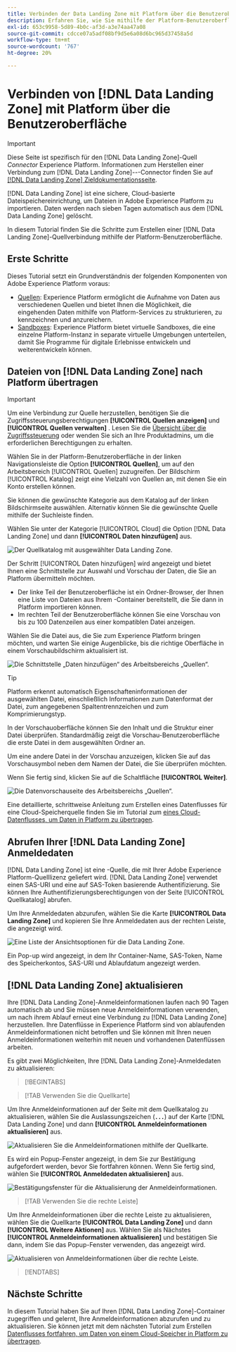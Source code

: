 ```yaml
---
title: Verbinden der Data Landing Zone mit Platform über die Benutzeroberfläche
description: Erfahren Sie, wie Sie mithilfe der Platform-Benutzeroberfläche einen Quell-Connector für die Data Landing Zone erstellen.
exl-id: 653c9958-5d89-4b0c-af3d-a3e74aa47a08
source-git-commit: cdcce07a5adf08bf9d5e6a08d6bc965d37458a5d
workflow-type: tm+mt
source-wordcount: '767'
ht-degree: 20%

---
```


# Verbinden von [!DNL Data Landing Zone] mit Platform über die Benutzeroberfläche

>[!IMPORTANT]
>
>Diese Seite ist spezifisch für den [!DNL Data Landing Zone]-Quell *Connector* Experience Platform. Informationen zum Herstellen einer Verbindung zum [!DNL Data Landing Zone]-*-*-Connector finden Sie auf [[!DNL Data Landing Zone] Zieldokumentationsseite](/help/destinations/catalog/cloud-storage/data-landing-zone.md).

[!DNL Data Landing Zone] ist eine sichere, Cloud-basierte Dateispeichereinrichtung, um Dateien in Adobe Experience Platform zu importieren. Daten werden nach sieben Tagen automatisch aus dem [!DNL Data Landing Zone] gelöscht.

In diesem Tutorial finden Sie die Schritte zum Erstellen einer [!DNL Data Landing Zone]-Quellverbindung mithilfe der Platform-Benutzeroberfläche.

## Erste Schritte

Dieses Tutorial setzt ein Grundverständnis der folgenden Komponenten von Adobe Experience Platform voraus:

* [Quellen](../../../../home.md): Experience Platform ermöglicht die Aufnahme von Daten aus verschiedenen Quellen und bietet Ihnen die Möglichkeit, die eingehenden Daten mithilfe von Platform-Services zu strukturieren, zu kennzeichnen und anzureichern.
* [Sandboxes](../../../../../sandboxes/home.md): Experience Platform bietet virtuelle Sandboxes, die eine einzelne Platform-Instanz in separate virtuelle Umgebungen unterteilen, damit Sie Programme für digitale Erlebnisse entwickeln und weiterentwickeln können.

## Dateien von [!DNL Data Landing Zone] nach Platform übertragen

>[!IMPORTANT]
>
> Um eine Verbindung zur Quelle herzustellen, benötigen Sie die Zugriffssteuerungsberechtigungen **[!UICONTROL Quellen anzeigen]** und **[!UICONTROL Quellen verwalten]** . Lesen Sie die [Übersicht über die Zugriffssteuerung](../../../../../access-control/home.md) oder wenden Sie sich an Ihre Produktadmins, um die erforderlichen Berechtigungen zu erhalten.

Wählen Sie in der Platform-Benutzeroberfläche in der linken Navigationsleiste die Option **[!UICONTROL Quellen]**, um auf den Arbeitsbereich [!UICONTROL Quellen] zuzugreifen. Der Bildschirm [!UICONTROL Katalog] zeigt eine Vielzahl von Quellen an, mit denen Sie ein Konto erstellen können.

Sie können die gewünschte Kategorie aus dem Katalog auf der linken Bildschirmseite auswählen. Alternativ können Sie die gewünschte Quelle mithilfe der Suchleiste finden.

Wählen Sie unter der Kategorie [!UICONTROL Cloud] die Option [!DNL Data Landing Zone] und dann **[!UICONTROL Daten hinzufügen]** aus.

![Der Quellkatalog mit ausgewählter Data Landing Zone.](../../../../images/tutorials/create/dlz/catalog.png)

Der Schritt [!UICONTROL Daten hinzufügen] wird angezeigt und bietet Ihnen eine Schnittstelle zur Auswahl und Vorschau der Daten, die Sie an Platform übermitteln möchten.

* Der linke Teil der Benutzeroberfläche ist ein Ordner-Browser, der Ihnen eine Liste von Dateien aus Ihrem -Container bereitstellt, die Sie dann in Platform importieren können.
* Im rechten Teil der Benutzeroberfläche können Sie eine Vorschau von bis zu 100 Datenzeilen aus einer kompatiblen Datei anzeigen.

Wählen Sie die Datei aus, die Sie zum Experience Platform bringen möchten, und warten Sie einige Augenblicke, bis die richtige Oberfläche in einem Vorschaubildschirm aktualisiert ist.

![Die Schnittstelle „Daten hinzufügen“ des Arbeitsbereichs „Quellen“.](../../../../images/tutorials/create/dlz/add-data.png)

>[!TIP]
>
>Platform erkennt automatisch Eigenschafteninformationen der ausgewählten Datei, einschließlich Informationen zum Datenformat der Datei, zum angegebenen Spaltentrennzeichen und zum Komprimierungstyp.

In der Vorschauoberfläche können Sie den Inhalt und die Struktur einer Datei überprüfen. Standardmäßig zeigt die Vorschau-Benutzeroberfläche die erste Datei in dem ausgewählten Ordner an.

Um eine andere Datei in der Vorschau anzuzeigen, klicken Sie auf das Vorschausymbol neben dem Namen der Datei, die Sie überprüfen möchten.

Wenn Sie fertig sind, klicken Sie auf die Schaltfläche **[!UICONTROL Weiter]**.

![Die Datenvorschauseite des Arbeitsbereichs „Quellen“.](../../../../images/tutorials/create/dlz/file-detection.png)

Eine detaillierte, schrittweise Anleitung zum Erstellen eines Datenflusses für eine Cloud-Speicherquelle finden Sie im Tutorial zum [ eines Cloud-Datenflusses, um Daten in Platform zu übertragen](../../dataflow/batch/cloud-storage.md).

## Abrufen Ihrer [!DNL Data Landing Zone] Anmeldedaten

[!DNL Data Landing Zone] ist eine -Quelle, die mit Ihrer Adobe Experience Platform-Quelllizenz geliefert wird. [!DNL Data Landing Zone] verwendet einen SAS-URI und eine auf SAS-Token basierende Authentifizierung. Sie können Ihre Authentifizierungsberechtigungen von der Seite [!UICONTROL Quellkatalog] abrufen.

Um Ihre Anmeldedaten abzurufen, wählen Sie die Karte **[!UICONTROL Data Landing Zone]** und kopieren Sie Ihre Anmeldedaten aus der rechten Leiste, die angezeigt wird.

![Eine Liste der Ansichtsoptionen für die Data Landing Zone.](../../../../images/tutorials/create/dlz/view-credentials.png)

Ein Pop-up wird angezeigt, in dem Ihr Container-Name, SAS-Token, Name des Speicherkontos, SAS-URI und Ablaufdatum angezeigt werden.

## [!DNL Data Landing Zone] aktualisieren

Ihre [!DNL Data Landing Zone]-Anmeldeinformationen laufen nach 90 Tagen automatisch ab und Sie müssen neue Anmeldeinformationen verwenden, um nach ihrem Ablauf erneut eine Verbindung zu [!DNL Data Landing Zone] herzustellen. Ihre Datenflüsse in Experience Platform sind von ablaufenden Anmeldeinformationen nicht betroffen und Sie können mit Ihren neuen Anmeldeinformationen weiterhin mit neuen und vorhandenen Datenflüssen arbeiten.

Es gibt zwei Möglichkeiten, Ihre [!DNL Data Landing Zone]-Anmeldedaten zu aktualisieren:

>[!BEGINTABS]

>[!TAB Verwenden Sie die Quellkarte]

Um Ihre Anmeldeinformationen auf der Seite mit dem Quellkatalog zu aktualisieren, wählen Sie die Auslassungszeichen (**`...`**) auf der Karte [!DNL Data Landing Zone] und dann **[!UICONTROL Anmeldeinformationen aktualisieren]** aus.

![Aktualisieren Sie die Anmeldeinformationen mithilfe der Quellkarte.](../../../../images/tutorials/create/dlz/refresh-with-card.png)

Es wird ein Popup-Fenster angezeigt, in dem Sie zur Bestätigung aufgefordert werden, bevor Sie fortfahren können. Wenn Sie fertig sind, wählen Sie **[!UICONTROL Anmeldedaten aktualisieren]** aus.

![Bestätigungsfenster für die Aktualisierung der Anmeldeinformationen.](../../../../images/tutorials/create/dlz/confirm.png)

>[!TAB Verwenden Sie die rechte Leiste]

Um Ihre Anmeldeinformationen über die rechte Leiste zu aktualisieren, wählen Sie die Quellkarte **[!UICONTROL Data Landing Zone]** und dann **[!UICONTROL Weitere Aktionen]** aus. Wählen Sie als Nächstes **[!UICONTROL Anmeldeinformationen aktualisieren]** und bestätigen Sie dann, indem Sie das Popup-Fenster verwenden, das angezeigt wird.

![Aktualisieren von Anmeldeinformationen über die rechte Leiste.](../../../../images/tutorials/create/dlz/refresh-with-right-rail.png)

>[!ENDTABS]

## Nächste Schritte

In diesem Tutorial haben Sie auf Ihren [!DNL Data Landing Zone]-Container zugegriffen und gelernt, Ihre Anmeldeinformationen abzurufen und zu aktualisieren. Sie können jetzt mit dem nächsten Tutorial zum Erstellen [ Datenflusses fortfahren, um Daten von einem Cloud-Speicher in Platform zu übertragen](../../dataflow/batch/cloud-storage.md).
